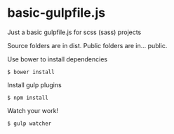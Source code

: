 # basic-gulpfile.js
Just a basic gulpfile.js for scss (sass) projects

Source folders are in dist.
Public folders are in... public.


Use bower to install dependencies
```shell
$ bower install
```

Install gulp plugins
```shell
$ npm install
```

Watch your work!
```shell
$ gulp watcher
```
